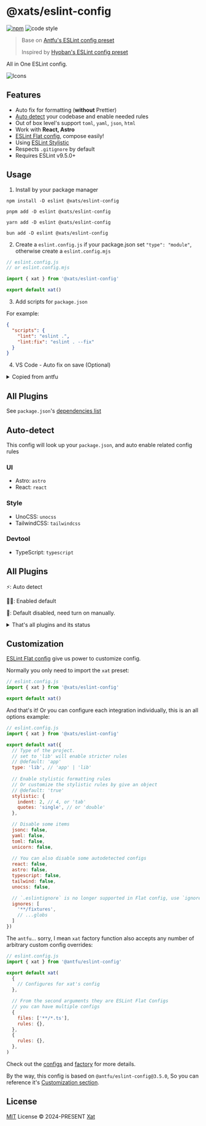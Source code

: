 # @xats/eslint-config

[![npm](https://img.shields.io/npm/v/@xats/eslint-config?color=444&label=)](https://npmjs.com/package/@xats/eslint-config)
![code style](https://antfu.me/badge-code-style.svg)


> Base on [Antfu's ESLint config preset](https://github.com/antfu/eslint-config)
> 
> Inspired by [Hyoban's ESLint config preset](https://github.com/hyoban/eslint-config-hyoban)

All in One ESLint config.

![Icons](https://skillicons.dev/icons?i=js,ts,react,astro,tailwind)

## Features

- Auto fix for formatting (**without** Prettier)
- [Auto detect](#auto-detect) your codebase and enable needed rules
- Out of box level's support `toml`, `yaml`, `json`, `html`
- Work with **React, Astro**
- [ESLint Flat config](https://eslint.org/docs/latest/use/configure/configuration-files-new), compose easily!
- Using [ESLint Stylistic](https://github.com/eslint-stylistic/eslint-stylistic)
- Respects `.gitignore` by default
- Requires ESLint v9.5.0+

## Usage

1. Install by your package manager

```shell
npm install -D eslint @xats/eslint-config
```
```shell
pnpm add -D eslint @xats/eslint-config
```
```shell
yarn add -D eslint @xats/eslint-config
```
```shell
bun add -D eslint @xats/eslint-config
```

2. Create a `eslint.config.js` if your package.json set `"type": "module"`, otherwise create a `eslint.config.mjs`

```js
// eslint.config.js 
// or eslint.config.mjs

import { xat } from '@xats/eslint-config'

export default xat()
```

3. Add scripts for `package.json`

For example:
```json
{
  "scripts": {
    "lint": "eslint .",
    "lint:fix": "eslint . --fix"
  }
}
```

4. VS Code - Auto fix on save (Optional)

<details>
<summary>Copied from antfu</summary>

```json
{
  // Disable the default formatter, use eslint instead
  "prettier.enable": false,
  "editor.formatOnSave": false,

  // Auto fix
  "editor.codeActionsOnSave": {
    "source.fixAll.eslint": "explicit",
    "source.organizeImports": "never"
  },

  // Silent the stylistic rules in you IDE, but still auto fix them
  "eslint.rules.customizations": [
    { "rule": "@stylistic/*", "severity": "off", "fixable": true },
    { "rule": "format/*", "severity": "off", "fixable": true },
    { "rule": "*-indent", "severity": "off", "fixable": true },
    { "rule": "*-spacing", "severity": "off", "fixable": true },
    { "rule": "*-spaces", "severity": "off", "fixable": true },
    { "rule": "*-order", "severity": "off", "fixable": true },
    { "rule": "*-dangle", "severity": "off", "fixable": true },
    { "rule": "*-newline", "severity": "off", "fixable": true },
    { "rule": "*quotes", "severity": "off", "fixable": true },
    { "rule": "*semi", "severity": "off", "fixable": true }
  ],

  // Enable eslint for all supported languages
  "eslint.validate": [
    "javascript",
    "javascriptreact",
    "typescript",
    "typescriptreact",
    "json",
    "jsonc",
    "yaml",
    "toml",
    "html",
    "astro",
  ]
}
```
</details>

## All Plugins

See `package.json`'s [dependencies list](https://github.com/Xats-Lab/eslint-config/blob/main/package.json)

## Auto-detect

This config will look up your `package.json`, and auto enable related config rules

### UI

- Astro: `astro`
- React: `react`

### Style

- UnoCSS: `unocss`
- TailwindCSS: `tailwindcss`

### Devtool

- TypeScript: `typescript`

## All Plugins

⚡️: Auto detect

👍🏻: Enabled default

🔧: Default disabled, need turn on manually.

<details>

<summary>
That's all plugins and its status
</summary>

### Base - you can **not** disable this configs, but you can still disable individual rule

- [eslint-plugin-n](https://www.npmjs.com/package/eslint-plugin-n)
- [eslint-plugin-jsdoc](https://www.npmjs.com/package/eslint-plugin-jsdoc)
- [eslint-plugin-import-x]( https://www.npmjs.com/package/eslint-plugin-import-x)
- [eslint-plugin-unused-imports](https://www.npmjs.com/package/eslint-plugin-unused-imports)
- [eslint-plugin-perfectionist](https://www.npmjs.com/package/eslint-plugin-perfectionist)
- [eslint-config-flat-gitignore](https://www.npmjs.com/package/eslint-config-flat-gitignore)

### Astro

- [eslint-plugin-astro](https://www.npmjs.com/package/eslint-plugin-astro) - ⚡️

### React

- [@eslint-react/eslint-plugin](https://npmjs.com/package/@eslint-react/eslint-plugin) - ⚡️
- [eslint-plugin-react-hooks](https://www.npmjs.com/package/eslint-plugin-react-hooks) - ⚡️
- [eslint-plugin-react-refresh](https://www.npmjs.com/package/eslint-plugin-react-refresh) - ⚡️

### Style

- [eslint-plugin-tailwindcss](https://www.npmjs.com/package/eslint-plugin-tailwindcss) - ⚡️
- [@unocss/eslint-plugin](https://www.npmjs.com/package/@unocss/eslint-plugin) - ⚡️

### Devtools

- [@typescript-eslint/eslint-plugin](https://www.npmjs.com/package/@typescript-eslint/eslint-plugin) - ⚡️

### Document

- [eslint-plugin-jsonc](https://www.npmjs.com/package/eslint-plugin-jsonc) - 👍🏻 `jsonc`
- [eslint-plugin-toml](https://www.npmjs.com/package/eslint-plugin-toml) - 👍🏻 `toml`
- [eslint-plugin-yml](https://www.npmjs.com/package/eslint-plugin-yml) - 👍🏻 `yaml`

### Miscs

- [@stylistic/eslint-plugin](https://www.npmjs.com/package/@stylistic/eslint-plugin) - 👍🏻 `stylistic`
- [eslint-plugin-regexp](https://www.npmjs.com/package/eslint-plugin-regexp) - 👍🏻 `regexp`
- [eslint-plugin-unicorn](https://www.npmjs.com/package/eslint-plugin-unicorn)  - 👍🏻 `unicorn`

</details>

## Customization

[ESLint Flat config](https://eslint.org/docs/latest/use/configure/configuration-files-new) give us power to customize config.

Normally you only need to import the `xat` preset:

```js
// eslint.config.js
import { xat } from '@xats/eslint-config'

export default xat()
```

And that's it! Or you can configure each integration individually, this is an all options example:

```js
// eslint.config.js
import { xat } from '@xats/eslint-config'

export default xat({
  // Type of the project.
  // set to 'lib' will enable stricter rules
  // @default: 'app'
  type: 'lib', // 'app' | 'lib'
  
  // Enable stylistic formatting rules
  // Or customize the stylistic rules by give an object
  // @default: 'true'
  stylistic: {
    indent: 2, // 4, or 'tab'
    quotes: 'single', // or 'double'
  },

  // Disable some items
  jsonc: false,
  yaml: false,
  toml: false,
  unicorn: false,
  
  // You can also disable some autodetected configs
  react: false,
  astro: false,
  typescript: false,
  tailwind: false,
  unocss: false,

  // `.eslintignore` is no longer supported in Flat config, use `ignores` instead
  ignores: [
    '**/fixtures',
    // ...globs
  ]
})
```

The `antfu`... sorry, I mean `xat` factory function also accepts any number of arbitrary custom config overrides:

```js
// eslint.config.js
import { xat } from '@antfu/eslint-config'

export default xat(
  {
    // Configures for xat's config
  },

  // From the second arguments they are ESLint Flat Configs
  // you can have multiple configs
  {
    files: ['**/*.ts'],
    rules: {},
  },
  {
    rules: {},
  },
)
```

Check out the [configs](https://github.com/Xats-Lab/eslint-config/blob/main/src/configs) and [factory](https://github.com/Xats-Lab/eslint-config/blob/main/src/factory.ts) for more details.

By the way, this config is based on `@antfu/eslint-config@3.5.0`, So you can reference it's [Customization section](https://github.com/antfu/eslint-config/tree/v3.5.0#Customization).

## License

[MIT](./LICENSE) License &copy; 2024-PRESENT [Xat](https://github.com/Xatloon)
